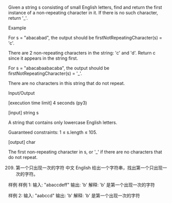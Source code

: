 Given a string s consisting of small English letters, find and return the first instance of a non-repeating character in it. If there is no such character, return '\_'.

Example

For s = "abacabad", the output should be
firstNotRepeatingCharacter(s) = 'c'.

There are 2 non-repeating characters in the string: 'c' and 'd'. Return c since it appears in the string first.

For s = "abacabaabacaba", the output should be
firstNotRepeatingCharacter(s) = '\_'.

There are no characters in this string that do not repeat.

Input/Output

[execution time limit] 4 seconds (py3)

[input] string s

A string that contains only lowercase English letters.

Guaranteed constraints:
1 ≤ s.length ≤ 105.

[output] char

The first non-repeating character in s, or '\_' if there are no characters that do not repeat.

209. 第一个只出现一次的字符
     中文 English
     给出一个字符串，找出第一个只出现一次的字符。

样例
样例 1:
输入: "abaccdeff"
输出: 'b'
解释:
'b' 是第一个出现一次的字符

样例 2:
输入: "aabccd"
输出: 'b'
解释:
'b' 是第一个出现一次的字符
